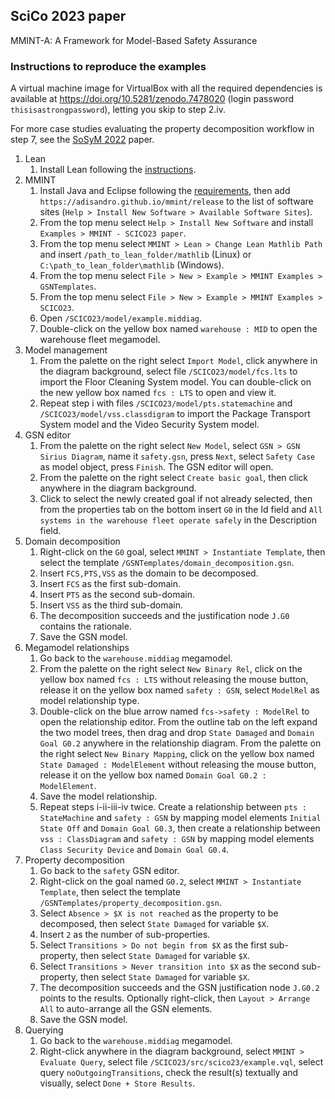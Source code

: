 ## SciCo 2023 paper

MMINT-A: A Framework for Model-Based Safety Assurance

### Instructions to reproduce the examples

A virtual machine image for VirtualBox with all the required dependencies is available at <https://doi.org/10.5281/zenodo.7478020> (login password `thisisastrongpassword`), letting you skip to step 2.iv.

For more case studies evaluating the property decomposition workflow in step 7, see the [SoSyM 2022](/examples/SOSYM22/edu.toronto.cs.se.mmint.examples.sosym22/SOSYM22/README.md) paper.

1. Lean
    1. Install Lean following the [instructions](/plugins/External/Lean/edu.toronto.cs.se.mmint.lean/README.md).
2. MMINT
    1. Install Java and Eclipse following the [requirements](/README.md#requirements), then add `https://adisandro.github.io/mmint/release` to the list of software sites (`Help > Install New Software > Available Software Sites`).
    2. From the top menu select `Help > Install New Software` and install `Examples > MMINT - SCICO23 paper`.
    3. From the top menu select `MMINT > Lean > Change Lean Mathlib Path` and insert `/path_to_lean_folder/mathlib` (Linux) or `C:\path_to_lean_folder\mathlib` (Windows).
    4. From the top menu select `File > New > Example > MMINT Examples > GSNTemplates`.
    5. From the top menu select `File > New > Example > MMINT Examples > SCICO23`.
    6. Open `/SCICO23/model/example.middiag`.
    7. Double-click on the yellow box named `warehouse : MID` to open the warehouse fleet megamodel.
3. Model management
    1. From the palette on the right select `Import Model`, click anywhere in the diagram background, select file `/SCICO23/model/fcs.lts` to import the Floor Cleaning System model. You can double-click on the new yellow box named `fcs : LTS` to open and view it.
    2. Repeat step i with files `/SCICO23/model/pts.statemachine` and `/SCICO23/model/vss.classdigram` to import the Package Transport System model and the Video Security System model.
4. GSN editor
    1. From the palette on the right select `New Model`, select `GSN > GSN Sirius Diagram`, name it `safety.gsn`, press `Next`, select `Safety Case` as model object, press `Finish`. The GSN editor will open.
    2. From the palette on the right select `Create basic goal`, then click anywhere in the diagram background.
    3. Click to select the newly created goal if not already selected, then from the properties tab on the bottom insert `G0` in the Id field and `All systems in the warehouse fleet operate safely` in the Description field.
5. Domain decomposition
    1. Right-click on the `G0` goal, select `MMINT > Instantiate Template`, then select the template `/GSNTemplates/domain_decomposition.gsn`.
    2. Insert `FCS,PTS,VSS` as the domain to be decomposed.
    3. Insert `FCS` as the first sub-domain.
    4. Insert `PTS` as the second sub-domain.
    5. Insert `VSS` as the third sub-domain.
    6. The decomposition succeeds and the justification node `J.G0` contains the rationale.
    7. Save the GSN model.
6. Megamodel relationships
    1. Go back to the `warehouse.middiag` megamodel.
    2. From the palette on the right select `New Binary Rel`, click on the yellow box named `fcs : LTS` without releasing the mouse button, release it on the yellow box named `safety : GSN`, select `ModelRel` as model relationship type.
    3. Double-click on the blue arrow named `fcs->safety : ModelRel` to open the relationship editor. From the outline tab on the left expand the two model trees, then drag and drop `State Damaged` and `Domain Goal G0.2` anywhere in the relationship diagram. From the palette on the right select `New Binary Mapping`, click on the yellow box named `State Damaged : ModelElement` without releasing the mouse button, release it on the yellow box named `Domain Goal G0.2 : ModelElement`.
    4. Save the model relationship.
    5. Repeat steps i-ii-iii-iv twice. Create a relationship between `pts : StateMachine` and `safety : GSN` by mapping model elements `Initial State Off` and `Domain Goal G0.3`, then create a relationship between `vss : ClassDiagram` and `safety : GSN` by mapping model elements `Class Security Device` and `Domain Goal G0.4`.
7. Property decomposition
    1. Go back to the `safety` GSN editor.
    2. Right-click on the goal named `G0.2`, select `MMINT > Instantiate Template`, then select the template `/GSNTemplates/property_decomposition.gsn`.
    3. Select `Absence > $X is not reached` as the property to be decomposed, then select `State Damaged` for variable `$X`.
    4. Insert `2` as the number of sub-properties.
    5. Select `Transitions > Do not begin from $X` as the first sub-property, then select `State Damaged` for variable `$X`.
    6. Select `Transitions > Never transition into $X` as the second sub-property, then select `State Damaged` for variable `$X`.
    7. The decomposition succeeds and the GSN justification node `J.G0.2` points to the results. Optionally right-click, then `Layout > Arrange All` to auto-arrange all the GSN elements.
    8. Save the GSN model.
8. Querying
    1. Go back to the `warehouse.middiag` megamodel.
    2. Right-click anywhere in the diagram background, select `MMINT > Evaluate Query`, select file `/SCICO23/src/scico23/example.vql`, select query `noOutgoingTransitions`, check the result(s) textually and visually, select `Done + Store Results`.
